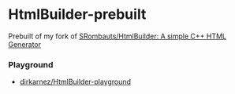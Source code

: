 HtmlBuilder-prebuilt
====================
Prebuilt of my fork of [SRombauts/HtmlBuilder: A simple C++ HTML Generator](https://github.com/SRombauts/HtmlBuilder)

### Playground
- [dirkarnez/HtmlBuilder-playground](https://github.com/dirkarnez/HtmlBuilder-playground)
